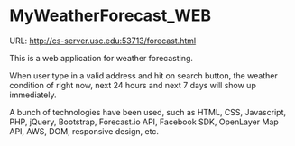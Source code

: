# MyWeatherForecast_WEB

URL: http://cs-server.usc.edu:53713/forecast.html

This is a web application for weather forecasting.

When user type in a valid address and hit on search button, the weather condition of right now, next 24 hours and next 7 days will show up immediately. 

A bunch of technologies have been used, such as HTML, CSS, Javascript, PHP, jQuery, Bootstrap, Forecast.io API, Facebook SDK, OpenLayer Map API, AWS, DOM, responsive design, etc.

